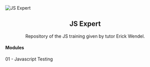 <img src="https://downloadcursos.top/wp-content/uploads/2022/03/javascript-expert.jpg.webp" alt="JS Expert">

<h2 align="center">JS Expert</h2>

<p align="center">Repository of the JS training given by tutor Erick Wendel.</p>

#### Modules

01 - Javascript Testing
